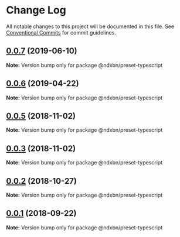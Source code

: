 # Change Log

All notable changes to this project will be documented in this file.
See [Conventional Commits](https://conventionalcommits.org) for commit guidelines.

## [0.0.7](https://github.com/ndxbn/ndxbn/compare/@ndxbn/preset-typescript@0.0.6...@ndxbn/preset-typescript@0.0.7) (2019-06-10)

**Note:** Version bump only for package @ndxbn/preset-typescript

## [0.0.6](https://github.com/ndxbn/ndxbn/compare/@ndxbn/preset-typescript@0.0.5...@ndxbn/preset-typescript@0.0.6) (2019-04-22)

**Note:** Version bump only for package @ndxbn/preset-typescript

<a name="0.0.5"></a>

## [0.0.5](https://github.com/ndxbn/ndxbn/compare/@ndxbn/preset-typescript@0.0.3...@ndxbn/preset-typescript@0.0.5) (2018-11-02)

**Note:** Version bump only for package @ndxbn/preset-typescript

<a name="0.0.3"></a>

## [0.0.3](https://github.com/ndxbn/ndxbn/compare/@ndxbn/preset-typescript@0.0.2...@ndxbn/preset-typescript@0.0.3) (2018-11-02)

**Note:** Version bump only for package @ndxbn/preset-typescript

<a name="0.0.2"></a>

## [0.0.2](https://github.com/ndxbn/ndxbn/compare/@ndxbn/preset-typescript@0.0.1...@ndxbn/preset-typescript@0.0.2) (2018-10-27)

**Note:** Version bump only for package @ndxbn/preset-typescript

<a name="0.0.1"></a>

## [0.0.1](https://github.com/ndxbn/ndxbn/compare/@ndxbn/preset-typescript@0.0.1-5...@ndxbn/preset-typescript@0.0.1) (2018-09-22)

**Note:** Version bump only for package @ndxbn/preset-typescript
